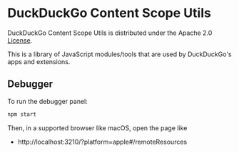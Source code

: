 # DuckDuckGo Content Scope Utils

DuckDuckGo Content Scope Utils is distributed under the Apache 2.0
[License](LICENSE.md).

This is a library of JavaScript modules/tools that are used by DuckDuckGo's apps and extensions.

## Debugger

To run the debugger panel:

```bash
npm start
```

Then, in a supported browser like macOS, open the page like

- http://localhost:3210/?platform=apple#/remoteResources
